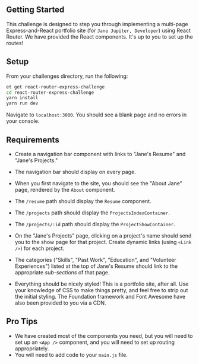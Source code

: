 ## Getting Started

This challenge is designed to step you through implementing a multi-page Express-and-React portfolio site (for `Jane Jupiter, Developer`) using React Router. We have provided the React components. It's up to you to set up the routes!

## Setup

From your challenges directory, run the following:

```sh
et get react-router-express-challenge
cd react-router-express-challenge
yarn install
yarn run dev
```

Navigate to `localhost:3000`. You should see a blank page and no errors in your console.

## Requirements

- Create a navigation bar component with links to "Jane's Resume" and "Jane's Projects."
- The navigation bar should display on every page.

- When you first navigate to the site, you should see the "About Jane" page, rendered by the `About` component.
- The `/resume` path should display the `Resume` component.
- The `/projects` path should display the `ProjectsIndexContainer`.
- The `/projects/:id` path should display the `ProjectShowContainer`.

- On the "Jane's Projects" page, clicking on a project's name should send you to the show page for that project. Create dynamic links (using `<Link />`) for each project.

- The categories ("Skills", "Past Work", "Education", and "Volunteer Experiences") listed at the top of Jane's Resume should link to the appropriate _sub-sections_ of that page.

- Everything should be nicely styled! This is a portfolio site, after all. Use your knowledge of CSS to make things pretty, and feel free to strip out the initial styling. The Foundation framework and Font Awesome have also been provided to you via a CDN.

## Pro Tips

- We have created most of the components you need, but you will need to set up an `<App />` component, and you will need to set up routing appropriately.
- You will need to add code to your `main.js` file.
